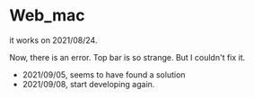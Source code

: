# Web_mac
it works on 2021/08/24.

Now, there is an error. Top bar is so strange. But I couldn't fix it.
* 2021/09/05, seems to have found a solution
* 2021/09/08, start developing again.
